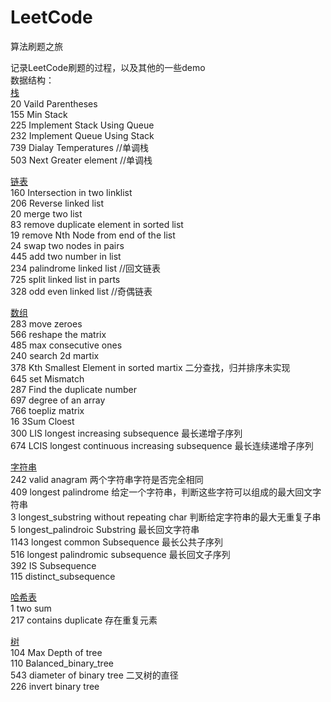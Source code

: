 # LeetCode
算法刷题之旅


记录LeetCode刷题的过程，以及其他的一些demo  
数据结构：  
[栈](https://github.com/shiquan-wang/LeetCode/tree/master/Stack)  
20  Vaild Parentheses  
155 Min Stack  
225 Implement Stack Using Queue  
232 Implement Queue Using Stack  
739 Dialay Temperatures     //单调栈  
503 Next Greater element    //单调栈  

[链表](https://github.com/shiquan-wang/LeetCode/tree/master/List)  
160 Intersection in two linklist  
206 Reverse linked list  
20  merge two list  
83  remove duplicate element in sorted list  
19  remove Nth Node from end of the list  
24  swap two nodes in pairs  
445 add two number in list  
234 palindrome linked list //回文链表  
725 split linked list in parts  
328 odd even linked list //奇偶链表  
  
[数组](https://github.com/shiquan-wang/LeetCode/tree/master/Nums)  
283 move zeroes  
566 reshape the matrix  
485 max consecutive ones  
240 search 2d martix  
378 Kth Smallest Element in sorted martix 二分查找，归并排序未实现  
645 set Mismatch  
287 Find the duplicate number  
697 degree of an array  
766 toepliz matrix  
16  3Sum Cloest  
300 LIS longest increasing subsequence 最长递增子序列  
674 LCIS longest continuous increasing subsequence 最长连续递增子序列

[字符串](https://github.com/shiquan-wang/LeetCode/tree/master/String/cpp)  
242 valid anagram  两个字符串字符是否完全相同  
409 longest palindrome 给定一个字符串，判断这些字符可以组成的最大回文字符串  
3   longest_substring without repeating char 判断给定字符串的最大无重复子串   
5   longest_palindroic Substring  最长回文字符串  
1143 longest common Subsequence 最长公共子序列  
516 longest palindromic subsequence 最长回文子序列  
392 IS Subsequence  
115 distinct_subsequence  
  
[哈希表](https://github.com/shiquan-wang/LeetCode/tree/master/Hash)  
1 two sum  
217 contains duplicate 存在重复元素  
  
[树]()  
104 Max Depth of tree  
110 Balanced_binary_tree  
543 diameter of binary tree 二叉树的直径  
226 invert binary tree  






